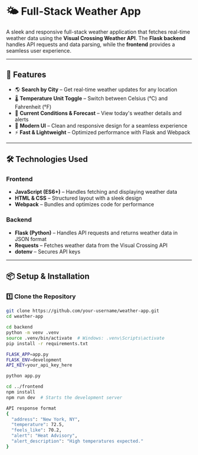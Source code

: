 # 🌤️ Full-Stack Weather App  

A sleek and responsive full-stack weather application that fetches real-time weather data using the **Visual Crossing Weather API**. The **Flask backend** handles API requests and data parsing, while the **frontend** provides a seamless user experience.  

---

## 🚀 Features  

- 🌎 **Search by City** – Get real-time weather updates for any location  
- 🌡️ **Temperature Unit Toggle** – Switch between Celsius (°C) and Fahrenheit (°F)  
- 📆 **Current Conditions & Forecast** – View today's weather details and alerts  
- 🎨 **Modern UI** – Clean and responsive design for a seamless experience  
- ⚡ **Fast & Lightweight** – Optimized performance with Flask and Webpack  
---

## 🛠️ Technologies Used  

### **Frontend**  
- **JavaScript (ES6+)** – Handles fetching and displaying weather data  
- **HTML & CSS** – Structured layout with a sleek design  
- **Webpack** – Bundles and optimizes code for performance  

### **Backend**  
- **Flask (Python)** – Handles API requests and returns weather data in JSON format  
- **Requests** – Fetches weather data from the Visual Crossing API  
- **dotenv** – Secures API keys  

---

## 📦 Setup & Installation  

### **1️⃣ Clone the Repository**  
```bash
git clone https://github.com/your-username/weather-app.git
cd weather-app

cd backend
python -m venv .venv  
source .venv/bin/activate  # Windows: .venv\Scripts\activate  
pip install -r requirements.txt  

FLASK_APP=app.py
FLASK_ENV=development
API_KEY=your_api_key_here

python app.py

cd ../frontend
npm install
npm run dev  # Starts the development server

API response format 
{
  "address": "New York, NY",
  "temperature": 72.5,
  "feels_like": 70.2,
  "alert": "Heat Advisory",
  "alert_description": "High temperatures expected."
}